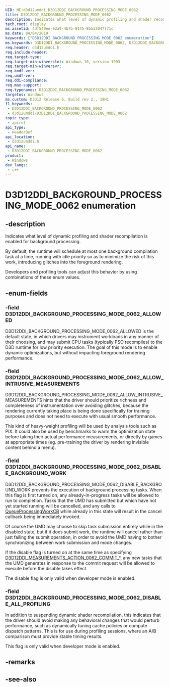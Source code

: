 ```yaml
---
UID: NE:d3d12umddi.D3D12DDI_BACKGROUND_PROCESSING_MODE_0062
title: D3D12DDI_BACKGROUND_PROCESSING_MODE_0062
description: Indicates what level of dynamic profiling and shader recompilation is enabled for background processing.
tech.root: display
ms.assetid: 4df549ee-92a9-4b7b-9145-8b532047771c
ms.date: 04/04/2019
keywords: ["D3D12DDI_BACKGROUND_PROCESSING_MODE_0062 enumeration"]
ms.keywords: D3D12DDI_BACKGROUND_PROCESSING_MODE_0062, D3D12DDI_BACKGROUND_PROCESSING_MODE_0062,
req.header: d3d12umddi.h
req.include-header: 
req.target-type: 
req.target-min-winverclnt: Windows 10, version 1903
req.target-min-winversvr: 
req.kmdf-ver: 
req.umdf-ver: 
req.ddi-compliance: 
req.max-support: 
req.typenames: D3D12DDI_BACKGROUND_PROCESSING_MODE_0062
targetos: Windows
ms.custom: D3D12 Release 6, Build rev 2., 19H1
f1_keywords:
 - D3D12DDI_BACKGROUND_PROCESSING_MODE_0062
 - d3d12umddi/D3D12DDI_BACKGROUND_PROCESSING_MODE_0062
topic_type:
 - apiref
api_type:
 - HeaderDef
api_location:
 - d3d12umddi.h
api_name:
 - D3D12DDI_BACKGROUND_PROCESSING_MODE_0062
product:
 - Windows
dev_langs:
 - c++
---
```


# D3D12DDI_BACKGROUND_PROCESSING_MODE_0062 enumeration


## -description

Indicates what level of dynamic profiling and shader recompilation is enabled for background processing.

By default, the runtime will schedule at most one background compilation task at a time, running with idle priority so as to minimize the risk of this work, introducing glitches into the foreground rendering.

Developers and profiling tools can adjust this behavior by using combinations of these enum values.

## -enum-fields

### -field D3D12DDI_BACKGROUND_PROCESSING_MODE_0062_ALLOWED

D3D12DDI_BACKGROUND_PROCESSING_MODE_0062_ALLOWED is the default state, in which drivers may instrument workloads in any manner of their choosing, and may submit CPU tasks (typically PSO recompiles) to the D3D runtime for low priority execution. The goal of this mode is to enable dynamic optimizations, but without impacting foreground rendering performance.

### -field D3D12DDI_BACKGROUND_PROCESSING_MODE_0062_ALLOW_INTRUSIVE_MEASUREMENTS

D3D12DDI_BACKGROUND_PROCESSING_MODE_0062_ALLOW_INTRUSIVE_MEASUREMENTS hints that the driver should prioritize richness and completeness of instrumentation over avoiding glitches, because the rendering currently taking place is being done specifically for training purposes and does not need to execute with usual smooth performance.

This kind of heavy-weight profiling will be used by analysis tools such as PIX. It could also be used by benchmarks to warm the optimization state before taking their actual performance measurements, or directly by games at appropriate times (eg. pre-training the driver by rendering invisible content behind a menu).

### -field D3D12DDI_BACKGROUND_PROCESSING_MODE_0062_DISABLE_BACKGROUND_WORK

D3D12DDI_BACKGROUND_PROCESSING_MODE_0062_DISABLE_BACKGROUND_WORK prevents the execution of background processing tasks.  When this flag is first turned on, any already-in-progress tasks will be allowed to run to completion.  Tasks that the UMD has submitted but which have not yet started running will be cancelled, and any calls to [QueueProcessingWorkCB](nc-d3d12umddi-pfnd3d12ddi_queueprocessingwork_cb_0062.md) while already in this state will result in the cancel callback being immediately invoked.

Of course the UMD may choose to skip task submission entirely while in the disabled state, but if it does submit work, the runtime will cancel rather than just failing the submit operation, in order to avoid the UMD having to bother synchronizing between work submission and mode changes.

If the disable flag is turned on at the same time as specifying [D3D12DDI_MEASUREMENTS_ACTION_0062_COMMIT_*](ne-d3d12umddi-d3d12ddi_measurements_action_0062.md), any new tasks that the UMD generates in response to the commit request will be allowed to execute before the disable takes effect.

The disable flag is only valid when developer mode is enabled.

### -field D3D12DDI_BACKGROUND_PROCESSING_MODE_0062_DISABLE_ALL_PROFILING

In addition to suspending dynamic shader recompilation, this indicates that the driver should avoid making any behavioral changes that would perturb performance, such as dynamically tuning cache policies or compute dispatch patterns. This is for use during profiling sessions, where an A/B comparison must provide stable timing results.

This flag is only valid when developer mode is enabled.

## -remarks

## -see-also

